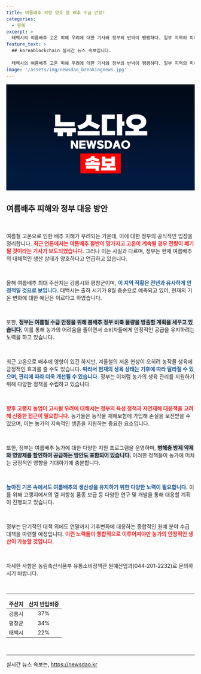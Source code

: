 ```yaml
---
title: 여름배추 작황 양호 봄 배추 수급 안정!
categories:
  - 원예
excerpt: >
  태백시의 여름배추 고온 피해 우려에 대한 기사와 정부의 반박이 팽팽하다. 일부 지역의 피해가 있지만, 전반적인 농작물 생육은 양호하다고 강조하며, 긴급 대책을 추진 중이다. 클릭해서 진실을 확인해보세요!
feature_text: >
  ## koreablockchain 실시간 뉴스 속보입니다.

  태백시의 여름배추 고온 피해 우려에 대한 기사와 정부의 반박이 팽팽하다. 일부 지역의 피해가 있지만, 전반적인 농작물 생육은 양호하다고 강조하며, 긴급 대책을 추진 중이다. 클릭해서 진실을 확인해보세요!
image: '/assets/img/newsdao_breakingnews.jpg'
---
```


<p><img src="/assets/img/newsdao_breakingnews.jpg" alt="koreablockchain 속보" /></p>

<h2 data-ke-size="size26">여름배추 피해와 정부 대응 방안</h2>

<p data-ke-size="size16">&nbsp;</p>

<p>여름철 고온으로 인한 배추 피해가 우려되는 가운데, 이에 대한 정부의 공식적인 입장을 정리합니다. <b><span style="color: #ee2323;">최근 언론에서는 여름배추 절반이 망가지고 고온이 계속될 경우 전량이 폐기될 것이라는 기사가 보도되었습니다.</span></b> 그러나 이는 사실과 다르며, 정부는 현재 여름배추의 대체적인 생산 상태가 양호하다고 언급하고 있습니다.  </p>

<p data-ke-size="size16">&nbsp;</p>

<p>올해 여름배추 최대 주산지는 강릉시와 평창군이며, <b><span style="color: #1a5490;">이 지역 작황은 전년과 유사하게 안정적일 것으로 보입니다.</span></b> 태백시는 출하 시기가 8월 중순으로 예측되고 있어, 현재의 기온 변화에 대한 예단은 이르다고 하였습니다.  </p>

<p data-ke-size="size16">&nbsp;</p>

<p>또한, <b><span style="background-color: #21538527;"> 정부는 여름철 수급 안정을 위해 봄배추 정부 비축 물량을 방출할 계획을 세우고 있습니다.</span></b> 이를 통해 농가의 어려움을 줄이면서 소비자들에게 안정적인 공급을 유지하려는 노력을 하고 있습니다.  </p>

<p data-ke-size="size16">&nbsp;</p>

<p>최근 고온으로 배추에 영향이 있긴 하지만, 겨울철의 저온 현상이 오히려 농작물 생육에 긍정적인 효과를 줄 수도 있습니다. <b><span style="color: #1a5490;">따라서 현재의 생육 상태는 기후에 따라 달라질 수 있으며, 관리에 따라 더욱 개선될 수 있습니다.</span></b> 정부는 이처럼 농가의 생육 관리를 지원하기 위해 다양한 정책을 수립하고 있습니다.  </p>

<p data-ke-size="size16">&nbsp;</p>

<p><b><span style="color: #ee2323;">향후 고랭지 농업이 고사될 우려에 대해서는 정부의 육성 정책과 자연재해 대응책을 고려해 신중한 접근이 필요합니다.</span></b> 농가들은 농작물 재해보험에 가입해 손실을 보전받을 수 있으며, 이는 농가의 지속적인 생존을 지원하는 중요한 요소입니다.  </p>

<p data-ke-size="size16">&nbsp;</p>

<p>또한, 정부는 여름배추 농가에 대한 다양한 지원 프로그램을 운영하며, <b><span style="background-color: #21538527;">병해충 방제 약제와 영양제를 할인하여 공급하는 방안도 포함되어 있습니다.</span></b> 이러한 정책들이 농가에 미치는 긍정적인 영향을 기대하기에 충분합니다.  </p>

<p data-ke-size="size16">&nbsp;</p>

<p><b><span style="color: #1a5490;">높아진 기온 속에서도 여름배추의 생산성을 유지하기 위한 다양한 노력이 필요합니다.</span></b> 이를 위해 고랭지에서의 열 저항성 품종 보급 등 다양한 연구 및 개발을 통해 대응할 계획이 진행되고 있습니다.  </p>

<p data-ke-size="size16">&nbsp;</p>

<p>정부는 단기적인 대책 외에도 연말까지 기후변화에 대응하는 종합적인 원예 분야 수급 대책을 마련할 예정입니다. <b><span style="color: #ee2323;">이런 노력들이 통합적으로 이루어져야만 농가의 안정적인 생산이 가능할 것입니다.</span></b>  </p>

<p data-ke-size="size16">&nbsp;</p>

<p>자세한 사항은 농림축산식품부 유통소비정책관 원예산업과(044-201-2232)로 문의하시기 바랍니다.  </p>

<p data-ke-size="size16">&nbsp;</p>

<hr/>

<table style="width: 100%;">
  <thead>
    <tr>
      <td style="text-align: center; height: 17px;"><b>주산지</b></td>
      <td style="text-align: center; height: 17px;"><b>산지 반입비중</b></td>
    </tr>
  </thead>
  <tbody>
    <tr>
      <td style="text-align: center; height: 17px;">강릉시</td>
      <td style="text-align: center; height: 17px;">37%</td>
    </tr>
    <tr>
      <td style="text-align: center; height: 17px;">평창군</td>
      <td style="text-align: center; height: 17px;">34%</td>
    </tr>
    <tr>
      <td style="text-align: center; height: 17px;">태백시</td>
      <td style="text-align: center; height: 17px;">22%</td>
    </tr>
  </tbody>
</table>

<p data-ke-size="size16">&nbsp;</p>

<hr/>
실시간 뉴스 속보는, <a href="https://newsdao.kr" rel="dofollow">https://newsdao.kr</a>



